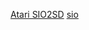 [Atari SIO2SD](https://github.com/RichiDev/Atari-SIO2SD-Igi-Version)
[sio](https://github.com/RichiDev/richidev.github.io/_layouts/2018-08-20-Atari_SIO2SD.md)
